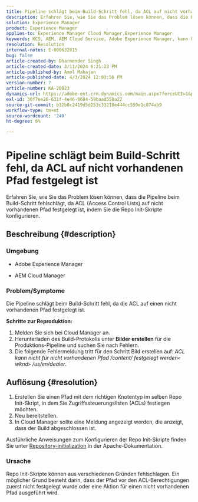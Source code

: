 ```yaml
---
title: Pipeline schlägt beim Build-Schritt fehl, da ACL auf nicht vorhandenen Pfad festgelegt ist
description: Erfahren Sie, wie Sie das Problem lösen können, dass die Pipeline beim Build-Schritt fehlschlägt, da ACL auf nicht vorhandenen Pfad festgelegt ist.
solution: Experience Manager
product: Experience Manager
applies-to: Experience Manager Cloud Manager,Experience Manager
keywords: KCS, AEM, AEM Cloud Service, Adobe Experience Manager, kann keine acl für nicht vorhandenen Pfad festlegen
resolution: Resolution
internal-notes: E-000632815
bug: false
article-created-by: Dharmender Singh
article-created-date: 3/11/2024 6:21:23 PM
article-published-by: Amol Mahajan
article-published-date: 4/3/2024 12:03:56 PM
version-number: 7
article-number: KA-20823
dynamics-url: https://adobe-ent.crm.dynamics.com/main.aspx?forceUCI=1&pagetype=entityrecord&etn=knowledgearticle&id=864b8c26-d4df-ee11-904c-6045bd05e816
exl-id: 30f7ee26-631f-4e46-8684-59baad558a22
source-git-commit: b32b8c2419d5d253c33210e444cc559e1c874ab9
workflow-type: tm+mt
source-wordcount: '249'
ht-degree: 6%

---
```


# Pipeline schlägt beim Build-Schritt fehl, da ACL auf nicht vorhandenen Pfad festgelegt ist


Erfahren Sie, wie Sie das Problem lösen können, dass die Pipeline beim Build-Schritt fehlschlägt, da ACL (Access Control Lists) auf nicht vorhandenen Pfad festgelegt ist, indem Sie die Repo Init-Skripte konfigurieren.

## Beschreibung {#description}


### <b>Umgebung</b>

- Adobe Experience Manager


- AEM Cloud Manager




### <b>Problem/Symptome</b>

Die Pipeline schlägt beim Build-Schritt fehl, da die ACL auf einen nicht vorhandenen Pfad festgelegt ist.

<b>Schritte zur Reproduktion:</b>

1. Melden Sie sich bei Cloud Manager an.
2. Herunterladen des Build-Protokolls unter <b>Bilder erstellen</b> für die Produktions-Pipeline und suchen Sie nach Fehlern.
3. Die folgende Fehlermeldung tritt für den Schritt Bild erstellen auf: *ACL kann nicht für nicht vorhandenen Pfad /content/ festgelegt werden`<` wknd`>` /us/en/dealer*.



## Auflösung {#resolution}


1. Erstellen Sie einen Pfad mit dem richtigen Knotentyp im selben Repo Init-Skript, in dem Sie Zugriffssteuerungslisten (ACLs) festlegen möchten.
2. Neu bereitstellen.
3. In Cloud Manager sollte eine Meldung angezeigt werden, die anzeigt, dass der Build abgeschlossen ist.


Ausführliche Anweisungen zum Konfigurieren der Repo Init-Skripte finden Sie unter [Repository-initialization](https://sling.apache.org/documentation/bundles/repository-initialization.html) in der Apache-Dokumentation.

### <b>Ursache</b>

Repo Init-Skripte können aus verschiedenen Gründen fehlschlagen. Ein möglicher Grund besteht darin, dass der Pfad vor den ACL-Berechtigungen zuerst nicht festgelegt wurde oder eine Aktion für einen nicht vorhandenen Pfad ausgeführt wird.
